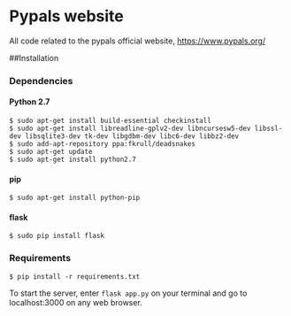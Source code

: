 # Pypals website
All code related to the pypals official website, https://www.pypals.org/


##Installation

### **Dependencies**

#### Python 2.7
    $ sudo apt-get install build-essential checkinstall
    $ sudo apt-get install libreadline-gplv2-dev libncursesw5-dev libssl-dev libsqlite3-dev tk-dev libgdbm-dev libc6-dev libbz2-dev
    $ sudo add-apt-repository ppa:fkrull/deadsnakes
    $ sudo apt-get update
    $ sudo apt-get install python2.7

#### pip
    $ sudo apt-get install python-pip

#### flask
    $ sudo pip install flask

### **Requirements**

    $ pip install -r requirements.txt

To start the server, enter `flask app.py` on your terminal and go to localhost:3000 on any web browser.


